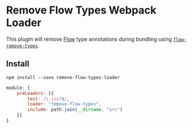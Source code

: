Remove Flow Types Webpack Loader
==================

This plugin will remove [Flow](https://flowtype.org) type annotations during
bundling using [`flow-remove-types`](https://github.com/leebyron/flow-remove-types).

## Install

```
npm install --save remove-flow-types-loader
```

```js
module: {
    preLoaders: [{
        test: /\.jsx?$/,
        loader: "remove-flow-types",
        include: path.join(__dirname, "src")
    }]
}
```
